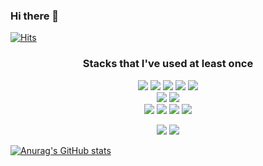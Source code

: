 ### Hi there 👋

<!--
**doyeon311/doyeon311** is a ✨ _special_ ✨ repository because its `README.md` (this file) appears on your GitHub profile.

Here are some ideas to get you started:

- 🔭 I’m currently working on ...
- 🌱 I’m currently learning ...
- 👯 I’m looking to collaborate on ...
- 🤔 I’m looking for help with ...
- 💬 Ask me about ...
- 📫 How to reach me: ...
- 😄 Pronouns: ...
- ⚡ Fun fact: ...
-->
[![Hits](https://hits.seeyoufarm.com/api/count/incr/badge.svg?url=https%3A%2F%2Fgithub.com%2Fdoyeon311&count_bg=%2379C83D&title_bg=%23555555&icon=&icon_color=%23E7E7E7&title=hits&edge_flat=false)](https://hits.seeyoufarm.com)
 
 <div align='center'>

  ### Stacks that I've used at least once
  <img src="https://img.shields.io/badge/JavaScript-F7DF1E?style=for-the-badge&logo=JavaScript&logoColor=black"/></a>
  <img src="https://img.shields.io/badge/HTML5-E34F26?style=for-the-badge&logo=HTML5&logoColor=white"/></a>
  <img src="https://img.shields.io/badge/css3-1572B6?style=for-the-badge&logo=css3&logoColor=white"/></a>
  <img src="https://img.shields.io/badge/java-007396?style=for-the-badge&logo=java&logoColor=white">
  <img src="https://img.shields.io/badge/spring-6DB33F?style=for-the-badge&logo=spring&logoColor=white">
  <br/>
  <img src="https://img.shields.io/badge/React-61DAFB?style=for-the-badge&logo=React&logoColor=black"/></a>
  <img src="https://img.shields.io/badge/Styled%20Components-DB7093?style=for-the-badge&logo=StyledComponents&logoColor=white"/></a>
  <br/> 
  <img src="https://img.shields.io/badge/Node.js-339933?style=for-the-badge&logo=Node.js&logoColor=white"/></a>
  <img src="https://img.shields.io/badge/MySQL-4479A1?style=for-the-badge&logo=MySQL&logoColor=white"/>
  <img src="https://img.shields.io/badge/Express-000000?style=for-the-badge&logo=Express&logoColor=white"/>
  <img src="https://img.shields.io/badge/amazonaws-232F3E?style=for-the-badge&logo=amazonaws&logoColor=white">
  
  <img src="https://img.shields.io/badge/github-181717?style=for-the-badge&logo=github&logoColor=white">
  <img src="https://img.shields.io/badge/git-F05032?style=for-the-badge&logo=git&logoColor=white">
 </div>
   
   
 [![Anurag's GitHub stats](https://github-readme-stats.vercel.app/api?username=kimdoyeonn)](https://github.com/anuraghazra/github-readme-stats)

 
 
